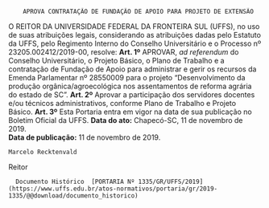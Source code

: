         APROVA CONTRATAÇÃO DE FUNDAÇÃO DE APOIO PARA PROJETO DE EXTENSÃO  

 O REITOR DA UNIVERSIDADE FEDERAL DA FRONTEIRA SUL (UFFS), no uso de suas atribuições legais, considerando as atribuições dadas pelo Estatuto da UFFS, pelo Regimento Interno do Conselho Universitário e o Processo nº 23205.002412/2019-00, resolve:   **Art. 1º**  APROVAR, *ad referendum*  do Conselho Universitário, o Projeto Básico, o Plano de Trabalho e a contratação de Fundação de Apoio para administrar e gerir os recursos da Emenda Parlamentar nº 28550009 para o projeto “Desenvolvimento da produção orgânica/agroecológica nos assentamentos de reforma agrária do estado de SC”.   **Art. 2º**  Aprovar a participação dos servidores docentes e/ou técnicos administrativos, conforme Plano de Trabalho e Projeto Básico.   **Art. 3º**  Esta Portaria entra em vigor na data de sua publicação no Boletim Oficial da UFFS.        **Data do ato:** Chapecó-SC, 11 de novembro de 2019.   
 **Data de publicação:**  11 de novembro de 2019. 

    Marcelo Recktenvald   
 Reitor 

      Documento Histórico  [PORTARIA Nº 1335/GR/UFFS/2019](https://www.uffs.edu.br/atos-normativos/portaria/gr/2019-1335/@@download/documento_historico)     
      